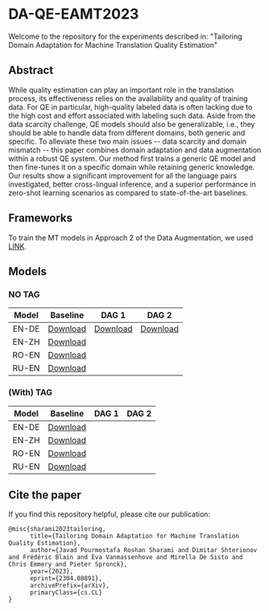 # DA-QE-EAMT2023
Welcome to the repository for the experiments described in: "Tailoring Domain Adaptation for Machine Translation Quality Estimation"

## Abstract
While quality estimation can play an important role in the translation process, its effectiveness relies on the availability and quality of training data. For QE in particular, high-quality labeled data is often lacking due to the high cost and effort associated with labeling such data. Aside from the data scarcity challenge, QE models should also be generalizable, i.e., they should be able to handle data from different domains, both generic and specific. To alleviate these two main issues -- data scarcity and domain mismatch -- this paper combines domain adaptation and data augmentation within a robust QE system. Our method first trains a generic QE model and then fine-tunes it on a specific domain while retaining generic knowledge. Our results show a significant improvement for all the language pairs investigated, better cross-lingual inference, and a superior performance in zero-shot learning scenarios as compared to state-of-the-art baselines.

## Frameworks
To train the MT models in Approach 2 of the Data Augmentation, we used [LINK](https://github.com/JoyeBright/MT-HF).

## Models
### NO TAG
|Model   | Baseline | DAG 1 | DAG 2|
|:------:|:--------:|:-----:|:----:|
|EN-DE   |[Download](https://huggingface.co/joyebright/EAMT2023-Baseline-EN-DE)|[Download](https://huggingface.co/joyebright/EAMT2023-EN-DE-DAG1-NOTAG)|[Download](https://huggingface.co/joyebright/EAMT2023-EN-DE-DAG2-NOTAG/)|
|EN-ZH   |[Download](https://huggingface.co/joyebright/EAMT2023-Baseline-EN-ZH)|       |      |
|RO-EN   |[Download](https://huggingface.co/joyebright/EAMT2023-Baseline-RO-EN)|       |      |
|RU-EN   |[Download](https://huggingface.co/joyebright/EAMT2023-Baseline-RU-EN)|       |      |

### (With) TAG
|Model   | Baseline | DAG 1 | DAG 2|
|:------:|:--------:|:-----:|:----:|
|EN-DE   |[Download](https://huggingface.co/joyebright/EAMT2023-Baseline-EN-DE)|       |      |
|EN-ZH   |[Download](https://huggingface.co/joyebright/EAMT2023-Baseline-EN-ZH)|       |      |
|RO-EN   |[Download](https://huggingface.co/joyebright/EAMT2023-Baseline-RO-EN)|       |      |
|RU-EN   |[Download](https://huggingface.co/joyebright/EAMT2023-Baseline-RU-EN)|       |      |

## Cite the paper
If you find this repository helpful, please cite our publication:
```
@misc{sharami2023tailoring,
      title={Tailoring Domain Adaptation for Machine Translation Quality Estimation}, 
      author={Javad Pourmostafa Roshan Sharami and Dimitar Shterionov and Frédéric Blain and Eva Vanmassenhove and Mirella De Sisto and Chris Emmery and Pieter Spronck},
      year={2023},
      eprint={2304.08891},
      archivePrefix={arXiv},
      primaryClass={cs.CL}
}
```
